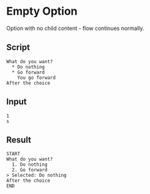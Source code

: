# Empty Option

Option with no child content - flow continues normally.

## Script
```cuentitos
What do you want?
  * Do nothing
  * Go forward
    You go forward
After the choice
```

## Input
```input
1
s
```

## Result
```result
START
What do you want?
  1. Do nothing
  2. Go forward
> Selected: Do nothing
After the choice
END
```

